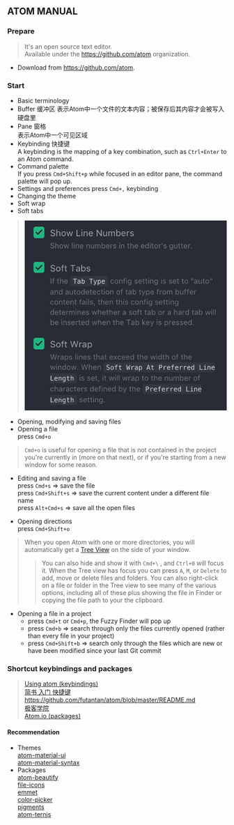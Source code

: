 ## ATOM MANUAL
### Prepare
> It's an open source text editor.  
Available under the https://github.com/atom organization.

* Download from https://github.com/atom.

### Start
* Basic terminology  
 * Buffer 缓冲区
 表示Atom中一个文件的文本内容；被保存后其内容才会被写入硬盘里
 * Pane 窗格  
 表示Atom中一个可见区域  
 * Keybinding 快捷键  
 A keybinding is the mapping of a key combination, such as   `Ctrl+Enter` to an Atom command.  
* Command palette  
If you press `Cmd+Shift+p` while focused in an editor pane, the command palette will pop up.  
* Settings and preferences
press `Cmd+,` keybinding  
 * Changing the theme
 * Soft wrap
 * Soft tabs
 > ![用法](img/1.png)

* Opening, modifying and saving files  
 * Opening a file  
 press `Cmd+o`  
 > `Cmd+o` is useful for opening a file that is not contained in the project you're currently in (more on that next), or if you're starting from a new window for some reason.

 * Editing and saving a file  
 press `Cmd+s` => save the file   
 press `Cmd+Shift+s` => save the current content under a different file name    
 press `Alt+Cmd+s` => save all the open files  

* Opening directions  
press `Cmd+Shift+o`  
> When you open Atom with one or more directories, you will automatically get a [Tree View](https://github.com/atom/tree-view) on the side of your window.  
>> You can also hide and show it with `Cmd+\` , and `Ctrl+0` will focus it. When the Tree view has focus you can press `A`, `M`, or `Delete` to add, move or delete files and folders. You can also right-click on a file or folder in the Tree view to see many of the various options, including all of these plus showing the file in Finder or copying the file path to your the clipboard.  

 * Opening a file in a project  
   * press `Cmd+t` or `Cmd+p`, the Fuzzy Finder will pop up  
   * press `Cmd+b` => search through only the files currently opened (rather than every file in your project)  
   * press `Cmd+Shift+b` => search only through the files which are new or have been modified since your last Git commit  

### Shortcut keybindings and packages    
> [Using atom (keybindings)](http://flight-manual.atom.io/using-atom/#using-atom)  
[简书 入门 快捷键](http://www.jianshu.com/p/aa8f8a252ed9)  
https://github.com/futantan/atom/blob/master/README.md  
[极客学院](http://wiki.jikexueyuan.com/project/atom/)  
[Atom.io (packages)](https://atom.io/packages)     

#### Recommendation  
 * Themes  
 [atom-material-ui](https://atom.io/themes/atom-material-ui)  
 [atom-material-syntax](https://atom.io/themes/atom-material-syntax)  
 * Packages  
 [atom-beautify](https://atom.io/packages/atom-beautify)  
 [file-icons](https://atom.io/packages/file-icons)  
 [emmet](https://atom.io/packages/emmet)  
 [color-picker](https://atom.io/packages/color-picker)  
 [pigments](https://atom.io/packages/pigments)  
 [atom-ternjs](https://atom.io/packages/atom-ternjs)  
